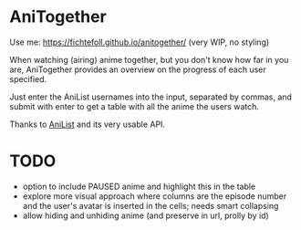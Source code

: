 # AniTogether

Use me: <https://fichtefoll.github.io/anitogether/>
(very WIP, no styling)

When watching (airing) anime together,
but you don't know how far in you are,
AniTogether provides an overview
on the progress of each user specified.

Just enter the AniList usernames into the input,
separated by commas,
and submit with enter
to get a table with all the anime the users watch.

Thanks to [AniList][] and its very usable API.

[AniList]: https://anilist.co/


# TODO

- option to include PAUSED anime and highlight this in the table
- explore more visual approach where columns are the episode number
  and the user's avatar is inserted in the cells; needs smart collapsing
- allow hiding and unhiding anime (and preserve in url, prolly by id)
